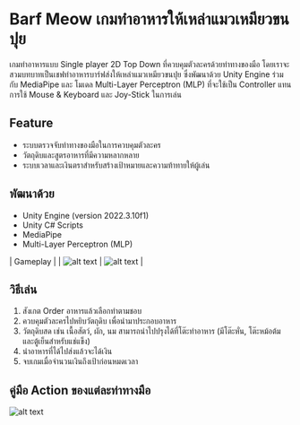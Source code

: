 # Barf Meow เกมทำอาหารให้เหล่าแมวเหมียวขนปุย

เกมทำอาหารแบบ Single player 2D Top Down ที่ควบคุมตัวละครด้วยท่าทางของมือ โดยเราจะสวมบทบาทเป็นเชฟทำอาหารบาร์ฟส่งให้เหล่าแมวเหมียวขนปุย ซึ่งพัฒนาด้วย Unity Engine ร่วมกับ MediaPipe และ โมเดล Multi-Layer Perceptron (MLP) ที่จะใช้เป็น Controller แทนการใช้ Mouse & Keyboard และ Joy-Stick ในการเล่น

## Feature

- ระบบตรวจจับท่าทางของมือในการควบคุมตัวละคร
- วัตถุดิบและสูตรอาหารที่มีความหลากหลาย
- ระบบเวลาและเงินตราสำหรับสร้างเป้าหมายและความท้าทายให้ผู้เล่น

## พัฒนาด้วย

- Unity Engine (version 2022.3.10f1)
- Unity C# Scripts
- MediaPipe
- Multi-Layer Perceptron (MLP)

| Gameplay |
| ![alt text](/Screenshots/BarfMeow_Screenshot1.png) | ![alt text](/Screenshots/BarfMeow_Screenshot1.png) |

## วิธีเล่น

1. สังเกต Order อาหารแล้วเลือกทำตามชอบ
2. ควบคุมตัวละครไปหยิบวัตถุดิบ เพื่อนำมาประกอบอาหาร
3. วัตถุดิบสด เช่น เนื้อสัตว์, ผัก, นม สามารถนำไปปรุงได้ที่โต๊ะทำอาหาร (มีโต๊ะหั่น, โต๊ะหม้อต้ม และตู้เย็นสำหรับแช่แข็ง)
4. นำอาหารที่ได้ไปส่งแล้วจะได้เงิน
5. จบเกมเมื่อจำนวนเงินถึงเป้าก่อนหมดเวลา

## คู่มือ Action ของแต่ละท่าทางมือ

![alt text](/Screenshots/BarfMeow_Gesture.png)
